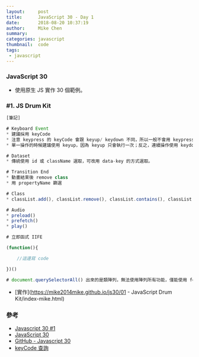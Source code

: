 ```yaml
---
layout:     post
title:      JavaScript 30 - Day 1
date:       2018-08-20 10:37:19
author:     Mike Chen
summary:    
categories: javascript
thumbnail:  code
tags:
 - javascript
---
```


### JavaScript 30
* 使用原生 JS 實作 30 個範例。

### #1. JS Drum Kit

```js
[筆記]

# Keyboard Event
* 建議採用 keyCode
* 注意 keypress 的 keyCode 會跟 keyup/ keydown 不同，所以一般不會用 keypress。
* 單一操作的時候建議使用 keyup，因為 keyup 只會執行一次；反之，連續操作使用 keydown，按著不放會連續觸發 [如：遊戲內的向前走]。

# Dataset
* 傳統使用 id 或 className 選取，可改用 data-key 的方式選取。

# Transition End
* 動畫結束後 remove class
* 用 propertyName 篩選

# Class
* classList.add(), classList.remove(), classList.contains(), classList.toggle()

# Audio
* preload()
* prefetch()
* play()

# 立即函式 IIFE

(function(){

    //這邊寫 code

})()

# document.querySelectorAll() 出來的是類陣列，無法使用陣列所有功能，僅能使用 forEach。

```

* [實作](https://mike2014mike.github.io/js30/01 - JavaScript Drum Kit/index-mike.html)



### 參考
* [Javascript 30 #1](https://www.youtube.com/watch?v=KsvePUfzQf0)
* [JavaScript 30](https://javascript30.com/)
* [GitHub - Javascript 30](https://github.com/wesbos/JavaScript30)
* [keyCode 查詢](http://keycode.info/)
